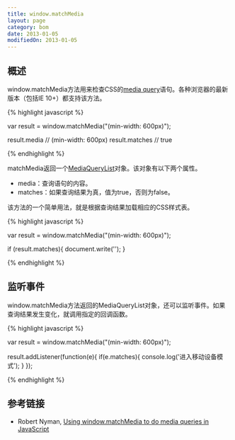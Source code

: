 ```yaml
---
title: window.matchMedia
layout: page
category: bom
date: 2013-01-05
modifiedOn: 2013-01-05
---
```


## 概述

window.matchMedia方法用来检查CSS的[media query](https://developer.mozilla.org/en-US/docs/DOM/Using_media_queries_from_code)语句。各种浏览器的最新版本（包括IE 10+）都支持该方法。

{% highlight javascript %}

var result = window.matchMedia("(min-width: 600px)");

result.media // (min-width: 600px)
result.matches // true

{% endhighlight %}

matchMedia返回一个[MediaQueryList](https://developer.mozilla.org/en-US/docs/DOM/MediaQueryList)对象。该对象有以下两个属性。

- media：查询语句的内容。
- matches：如果查询结果为真，值为true，否则为false。

该方法的一个简单用法，就是根据查询结果加载相应的CSS样式表。

{% highlight javascript %}

var result = window.matchMedia("(min-width: 600px)");

if (result.matches){
  document.write('<link rel="stylesheet" 
                  href="small.css">');
}

{% endhighlight %}

## 监听事件

window.matchMedia方法返回的MediaQueryList对象，还可以监听事件。如果查询结果发生变化，就调用指定的回调函数。

{% highlight javascript %}

var result = window.matchMedia("(min-width: 600px)");

result.addListener(function(e){
        if(e.matches){
                console.log('进入移动设备模式');
        }
});

{% endhighlight %}

## 参考链接

-  Robert Nyman, [Using window.matchMedia to do media queries in JavaScript](https://hacks.mozilla.org/2012/06/using-window-matchmedia-to-do-media-queries-in-javascript/)
